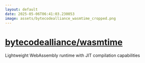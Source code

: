 ```yaml
---
layout: default
date: 2025-05-06T06:41:03.230053
image: assets/bytecodealliance_wasmtime_cropped.png
---
```


# [bytecodealliance/wasmtime](https://github.com/bytecodealliance/wasmtime)

Lightweight WebAssembly runtime with JIT compilation capabilities
